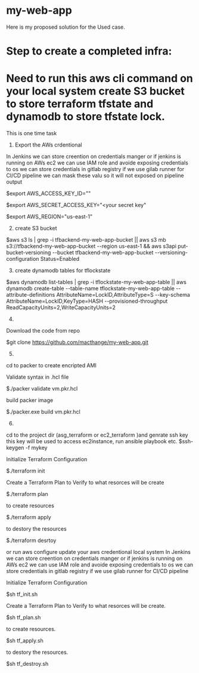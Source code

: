 # my-web-app

Here is my proposed  solution for the Used case.


# Step to create a completed infra:


# Need to run this aws cli command on your local system create S3 bucket to store terraform tfstate and dynamodb to store tfstate lock.
This is one time task


1) Export the AWs crdentional 

In  Jenkins we can store creention on credentials  manger or if jenkins is running on AWs ec2 we can use IAM role and avoide exposing  credentials  to os 
we can store credentials  in gitlab registry if we use gilab runner for CI/CD pipeline we can mask these valu so it will not exposed on pipeline output 

$export AWS_ACCESS_KEY_ID="<your access key>"

$export AWS_SECRET_ACCESS_KEY="<your secret key"

$export AWS_REGION="us-east-1"

2)  create S3 bucket

$aws s3 ls | grep -i tfbackend-my-web-app-bucket || aws s3 mb s3://tfbackend-my-web-app-bucket --region us-east-1 && aws s3api put-bucket-versioning --bucket tfbackend-my-web-app-bucket  --versioning-configuration Status=Enabled 

3) create dynamodb tables for tflockstate

$aws dynamodb list-tables | grep -i tflockstate-my-web-app-table || aws dynamodb create-table --table-name tflockstate-my-web-app-table --attribute-definitions AttributeName=LockID,AttributeType=S --key-schema AttributeName=LockID,KeyType=HASH --provisioned-throughput ReadCapacityUnits=2,WriteCapacityUnits=2

4) 
Download the code from repo

$git clone https://github.com/macthange/my-web-app.git


5) 

cd to packer to create encripted AMI

Validate syntax in .hcl file 


$./packer validate vm.pkr.hcl

 build packer image 
 
 
$./packer.exe build vm.pkr.hcl

6) 

cd to the project dir (asg_terraform or ec2_terraform )and genrate ssh key this key will be used to access ec2instance, run ansible playbook etc.
$ssh-keygen -f mykey 

Initialize Terraform Configuration 

$./terraform init


Create a Terraform Plan to Verify to what resorces will be create 

$./terraform plan

to create resources

$./terraform apply
 
to destory the resources

$./terraform desrtoy 

  or
 run  aws configure update your aws credentional local system 
In  Jenkins we can store creention on credentials  manger or if jenkins is running on AWs ec2 we can use IAM role and avoide exposing  credentials  to os 
we can store credentials  in gitlab registry if we use gilab runner for CI/CD pipeline

Initialize Terraform Configuration 

$sh tf_init.sh

Create a Terraform Plan to Verify to what resorces will be create.

$sh tf_plan.sh

to create resources.

$sh tf_apply.sh


to destory the resources.

$sh tf_destroy.sh

